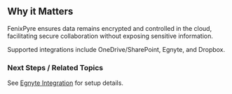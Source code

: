
## Why it Matters
FenixPyre ensures data remains encrypted and controlled in the cloud, facilitating secure collaboration without exposing sensitive information.

Supported integrations include OneDrive/SharePoint, Egnyte, and Dropbox.

### Next Steps / Related Topics
See [Egnyte Integration](/07-features/egnyte-integration.md) for setup details.